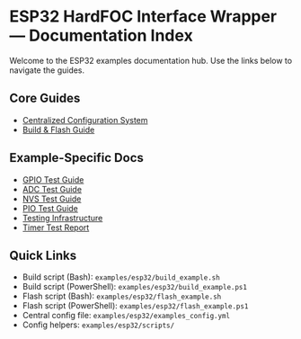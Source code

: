 # ESP32 HardFOC Interface Wrapper — Documentation Index

Welcome to the ESP32 examples documentation hub. Use the links below to navigate the guides.

## Core Guides
- [Centralized Configuration System](../README_CENTRALIZED_CONFIG.md)
- [Build & Flash Guide](./README_BUILD_SYSTEM.md)

## Example-Specific Docs
- [GPIO Test Guide](./README_GPIO_TEST.md)
- [ADC Test Guide](./README_ADC_TESTING.md)
- [NVS Test Guide](./README_NVS_TEST.md)
- [PIO Test Guide](./README_PIO_TEST.md)
- [Testing Infrastructure](./README_TESTING_INFRASTRUCTURE.md)
- [Timer Test Report](./TIMER_TEST_REPORT.md)

## Quick Links
- Build script (Bash): `examples/esp32/build_example.sh`
- Build script (PowerShell): `examples/esp32/build_example.ps1`
- Flash script (Bash): `examples/esp32/flash_example.sh`
- Flash script (PowerShell): `examples/esp32/flash_example.ps1`
- Central config file: `examples/esp32/examples_config.yml`
- Config helpers: `examples/esp32/scripts/`


